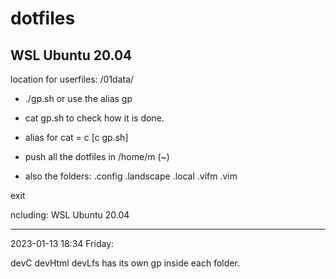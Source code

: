 # dotfiles
## WSL Ubuntu 20.04

location for userfiles: /01data/

* ./gp.sh or use the alias gp
* cat gp.sh to check how it is done.
* alias for cat = c  [c gp.sh]

* push all the dotfiles in /home/m   (~)

* also the folders: .config .landscape .local .vifm .vim

exit

ncluding: WSL Ubuntu 20.04

---

2023-01-13 18:34 Friday: 

devC devHtml devLfs  has its own gp inside each folder.


